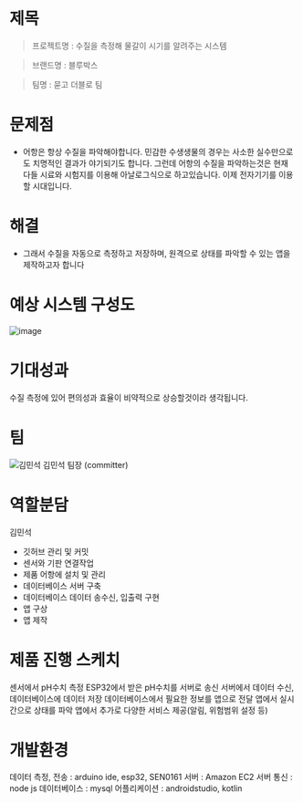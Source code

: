 
# 제목
>프로젝트명 : 수질을 측정해 물갈이 시기를 알려주는 시스템

>브랜드명 : 블루박스 

>팀명 : 묻고 더블로 팀
  
# 문제점
- 어항은 항상 수질을 파악해야합니다. 민감한 수생생물의 경우는 사소한 실수만으로도 치명적인 결과가 야기되기도 합니다. 그런데 어항의 수질을 파악하는것은 현재 다들 시료와 시험지를 이용해 아날로그식으로 하고있습니다. 이제 전자기기를 이용할 시대입니다.

  

# 해결
+ 그래서 수질을 자동으로 측정하고 저장하며, 원격으로 상태를 파악할 수 있는 앱을 제작하고자 합니다
  
# 예상 시스템 구성도
 ![image](https://user-images.githubusercontent.com/62240493/80298855-21004c80-87cb-11ea-99de-aff7136f60f4.png)
  
# 기대성과
  수질 측정에 있어 편의성과 효율이 비약적으로 상승할것이라 생각됩니다. 
  
  
  
  
# 팀
  ![김민석](https://user-images.githubusercontent.com/62240493/79067557-1ccc2d80-7cfb-11ea-9651-be3afc550018.jpg)
  김민석
  팀장 (committer)
  
# 역할분담
  김민석
- 깃허브 관리 및 커밋
- 센서와 기판 연결작업
- 제품 어항에 설치 및 관리
- 데이터베이스 서버 구축
- 데이터베이스 데이터 송수신, 입출력 구현
- 앱 구상
- 앱 제작

# 제품 진행 스케치
 센서에서 pH수치 측정
 ESP32에서 받은 pH수치를 서버로 송신
 서버에서 데이터 수신, 데이터베이스에 데이터 저장
 데이터베이스에서 필요한 정보를 앱으로 전달
 앱에서 실시간으로 상태를 파악
 앱에서 추가로 다양한 서비스 제공(알림, 위험범위 설정 등)
  
# 개발환경
  데이터 측정, 전송 : arduino ide, esp32, SEN0161
  서버 : Amazon EC2
  서버 통신 : node js
  데이터베이스 : mysql
  어플리케이션 : androidstudio, kotlin
  

 
  
  
